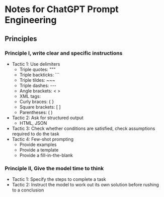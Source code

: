 # Notes for ChatGPT Prompt Engineering

## Principles

### Principle I, write clear and specific instructions
- Tactic 1: Use delimiters
    - Triple quotes: """
    - Triple backticks: ```
    - Triple tildes: ~~~
    - Triple dashes: --- 
    - Angle brackets: < >
    - XML tags: <tag> </tag>
    - Curly braces: { }
    - Square brackets: [ ]
    - Parentheses: ( )
- Tactic 2: Ask for structured output 
    - HTML, JSON
- Tactic 3: Check whether conditions are satisfied, check assumptions required to do the task 
- Tactic 4: Few-shot prompting
    - Provide examples
    - Provide a template
    - Provide a fill-in-the-blank

### Principle II, Give the model time to think 
- Tactic 1: Specify the steps to complete a task 
- Tactic 2: Instruct the model to work out its own solution before rushing to a conclusion
